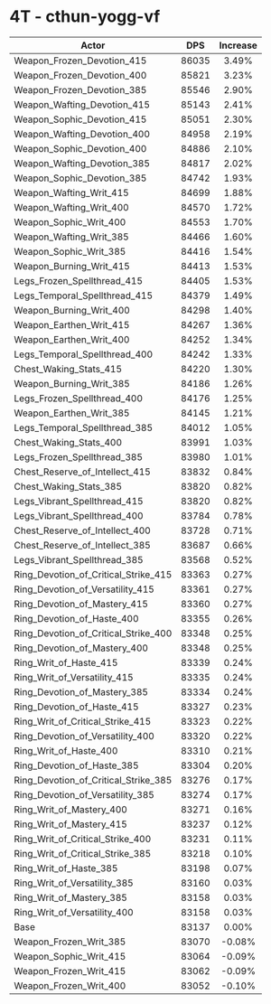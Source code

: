 # 4T - cthun-yogg-vf
| Actor | DPS | Increase |
|---|:---:|:---:|
|Weapon_Frozen_Devotion_415|86035|3.49%|
|Weapon_Frozen_Devotion_400|85821|3.23%|
|Weapon_Frozen_Devotion_385|85546|2.90%|
|Weapon_Wafting_Devotion_415|85143|2.41%|
|Weapon_Sophic_Devotion_415|85051|2.30%|
|Weapon_Wafting_Devotion_400|84958|2.19%|
|Weapon_Sophic_Devotion_400|84886|2.10%|
|Weapon_Wafting_Devotion_385|84817|2.02%|
|Weapon_Sophic_Devotion_385|84742|1.93%|
|Weapon_Wafting_Writ_415|84699|1.88%|
|Weapon_Wafting_Writ_400|84570|1.72%|
|Weapon_Sophic_Writ_400|84553|1.70%|
|Weapon_Wafting_Writ_385|84466|1.60%|
|Weapon_Sophic_Writ_385|84416|1.54%|
|Weapon_Burning_Writ_415|84413|1.53%|
|Legs_Frozen_Spellthread_415|84405|1.53%|
|Legs_Temporal_Spellthread_415|84379|1.49%|
|Weapon_Burning_Writ_400|84298|1.40%|
|Weapon_Earthen_Writ_415|84267|1.36%|
|Weapon_Earthen_Writ_400|84252|1.34%|
|Legs_Temporal_Spellthread_400|84242|1.33%|
|Chest_Waking_Stats_415|84220|1.30%|
|Weapon_Burning_Writ_385|84186|1.26%|
|Legs_Frozen_Spellthread_400|84176|1.25%|
|Weapon_Earthen_Writ_385|84145|1.21%|
|Legs_Temporal_Spellthread_385|84012|1.05%|
|Chest_Waking_Stats_400|83991|1.03%|
|Legs_Frozen_Spellthread_385|83980|1.01%|
|Chest_Reserve_of_Intellect_415|83832|0.84%|
|Chest_Waking_Stats_385|83820|0.82%|
|Legs_Vibrant_Spellthread_415|83820|0.82%|
|Legs_Vibrant_Spellthread_400|83784|0.78%|
|Chest_Reserve_of_Intellect_400|83728|0.71%|
|Chest_Reserve_of_Intellect_385|83687|0.66%|
|Legs_Vibrant_Spellthread_385|83568|0.52%|
|Ring_Devotion_of_Critical_Strike_415|83363|0.27%|
|Ring_Devotion_of_Versatility_415|83361|0.27%|
|Ring_Devotion_of_Mastery_415|83360|0.27%|
|Ring_Devotion_of_Haste_400|83355|0.26%|
|Ring_Devotion_of_Critical_Strike_400|83348|0.25%|
|Ring_Devotion_of_Mastery_400|83348|0.25%|
|Ring_Writ_of_Haste_415|83339|0.24%|
|Ring_Writ_of_Versatility_415|83335|0.24%|
|Ring_Devotion_of_Mastery_385|83334|0.24%|
|Ring_Devotion_of_Haste_415|83327|0.23%|
|Ring_Writ_of_Critical_Strike_415|83323|0.22%|
|Ring_Devotion_of_Versatility_400|83320|0.22%|
|Ring_Writ_of_Haste_400|83310|0.21%|
|Ring_Devotion_of_Haste_385|83304|0.20%|
|Ring_Devotion_of_Critical_Strike_385|83276|0.17%|
|Ring_Devotion_of_Versatility_385|83274|0.17%|
|Ring_Writ_of_Mastery_400|83271|0.16%|
|Ring_Writ_of_Mastery_415|83237|0.12%|
|Ring_Writ_of_Critical_Strike_400|83231|0.11%|
|Ring_Writ_of_Critical_Strike_385|83218|0.10%|
|Ring_Writ_of_Haste_385|83198|0.07%|
|Ring_Writ_of_Versatility_385|83160|0.03%|
|Ring_Writ_of_Mastery_385|83158|0.03%|
|Ring_Writ_of_Versatility_400|83158|0.03%|
|Base|83137|0.00%|
|Weapon_Frozen_Writ_385|83070|-0.08%|
|Weapon_Sophic_Writ_415|83064|-0.09%|
|Weapon_Frozen_Writ_415|83062|-0.09%|
|Weapon_Frozen_Writ_400|83052|-0.10%|
